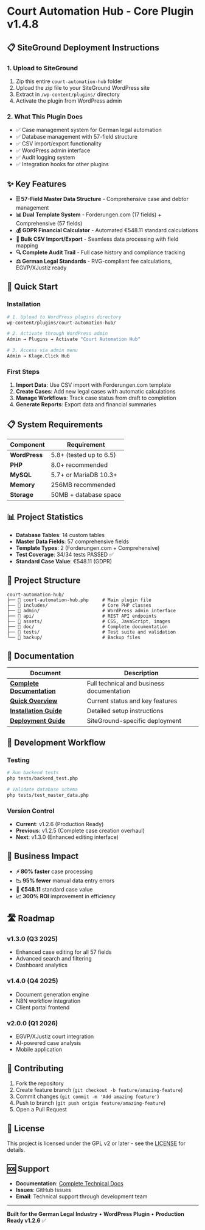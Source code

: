 # Court Automation Hub - Core Plugin v1.4.8

## 📋 SiteGround Deployment Instructions

### 1. Upload to SiteGround
1. Zip this entire `court-automation-hub` folder
2. Upload the zip file to your SiteGround WordPress site
3. Extract in `/wp-content/plugins/` directory
4. Activate the plugin from WordPress admin

### 2. What This Plugin Does
- ✅ Case management system for German legal automation
- ✅ Database management with 57-field structure
- ✅ CSV import/export functionality
- ✅ WordPress admin interface
- ✅ Audit logging system
- ✅ Integration hooks for other plugins

## ✨ Key Features

- **🗄️ 57-Field Master Data Structure** - Comprehensive case and debtor management
- **📊 Dual Template System** - Forderungen.com (17 fields) + Comprehensive (57 fields)  
- **💰 GDPR Financial Calculator** - Automated €548.11 standard calculations
- **📁 Bulk CSV Import/Export** - Seamless data processing with field mapping
- **🔍 Complete Audit Trail** - Full case history and compliance tracking
- **⚖️ German Legal Standards** - RVG-compliant fee calculations, EGVP/XJustiz ready

## 🚀 Quick Start

### Installation
```bash
# 1. Upload to WordPress plugins directory
wp-content/plugins/court-automation-hub/

# 2. Activate through WordPress admin
Admin → Plugins → Activate "Court Automation Hub"

# 3. Access via admin menu
Admin → Klage.Click Hub
```

### First Steps
1. **Import Data**: Use CSV import with Forderungen.com template
2. **Create Cases**: Add new legal cases with automatic calculations  
3. **Manage Workflows**: Track case status from draft to completion
4. **Generate Reports**: Export data and financial summaries

## 📋 System Requirements

| Component | Requirement |
|-----------|-------------|
| **WordPress** | 5.8+ (tested up to 6.5) |
| **PHP** | 8.0+ recommended |
| **MySQL** | 5.7+ or MariaDB 10.3+ |
| **Memory** | 256MB recommended |
| **Storage** | 50MB + database space |

## 📊 Project Statistics

- **Database Tables**: 14 custom tables
- **Master Data Fields**: 57 comprehensive fields  
- **Template Types**: 2 (Forderungen.com + Comprehensive)
- **Test Coverage**: 34/34 tests PASSED ✅
- **Standard Case Value**: €548.11 (GDPR)

## 📁 Project Structure

```
court-automation-hub/
├── 📄 court-automation-hub.php     # Main plugin file
├── 📁 includes/                    # Core PHP classes
├── 📁 admin/                       # WordPress admin interface  
├── 📁 api/                         # REST API endpoints
├── 📁 assets/                      # CSS, JavaScript, images
├── 📁 doc/                         # Complete documentation
├── 📁 tests/                       # Test suite and validation
└── 📁 backup/                      # Backup files
```

## 📖 Documentation

| Document | Description |
|----------|-------------|
| **[Complete Documentation](doc/klage.click_project_doc_v120.MD)** | Full technical and business documentation |
| **[Quick Overview](doc/project_overview_v120.MD)** | Current status and key features |
| **[Installation Guide](INSTALLATION.md)** | Detailed setup instructions |
| **[Deployment Guide](SITEGROUND-DEPLOYMENT-GUIDE.md)** | SiteGround-specific deployment |

## 🔄 Development Workflow

### Testing
```bash
# Run backend tests
php tests/backend_test.php

# Validate database schema  
php tests/test_master_data.php
```

### Version Control
- **Current**: v1.2.6 (Production Ready)
- **Previous**: v1.2.5 (Complete case creation overhaul)
- **Next**: v1.3.0 (Enhanced editing interface)

## 🏢 Business Impact

- **⚡ 80% faster** case processing
- **📉 95% fewer** manual data entry errors  
- **💼 €548.11** standard case value
- **📈 300% ROI** improvement in efficiency

## 🛣️ Roadmap

### v1.3.0 (Q3 2025)
- Enhanced case editing for all 57 fields
- Advanced search and filtering
- Dashboard analytics

### v1.4.0 (Q4 2025)  
- Document generation engine
- N8N workflow integration
- Client portal frontend

### v2.0.0 (Q1 2026)
- EGVP/XJustiz court integration
- AI-powered case analysis
- Mobile application

## 🤝 Contributing

1. Fork the repository
2. Create feature branch (`git checkout -b feature/amazing-feature`)
3. Commit changes (`git commit -m 'Add amazing feature'`)
4. Push to branch (`git push origin feature/amazing-feature`)
5. Open a Pull Request

## 📄 License

This project is licensed under the GPL v2 or later - see the [LICENSE](https://www.gnu.org/licenses/gpl-2.0.html) for details.

## 🆘 Support

- **Documentation**: [Complete Technical Docs](doc/klage.click_project_doc_v120.MD)
- **Issues**: GitHub Issues
- **Email**: Technical support through development team

---

**Built for the German Legal Industry** • **WordPress Plugin** • **Production Ready v1.2.6** ✅